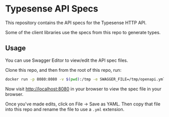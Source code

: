 # Typesense API Specs

This repository contains the API specs for the Typesense HTTP API.

Some of the client libraries use the specs from this repo to generate types.

## Usage

You can use Swagger Editor to view/edit the API spec files.

Clone this repo, and then from the root of this repo, run:

```bash
docker run -p 8080:8080 -v $(pwd):/tmp -e SWAGGER_FILE=/tmp/openapi.yml swaggerapi/swagger-editor
```

Now visit [http://localhost:8080](http://localhost:8080) in your browser to view the spec file in your browser.

Once you've made edits, click on File -> Save as YAML. Then copy that file into this repo and rename the file to use a `.yml` extension.

